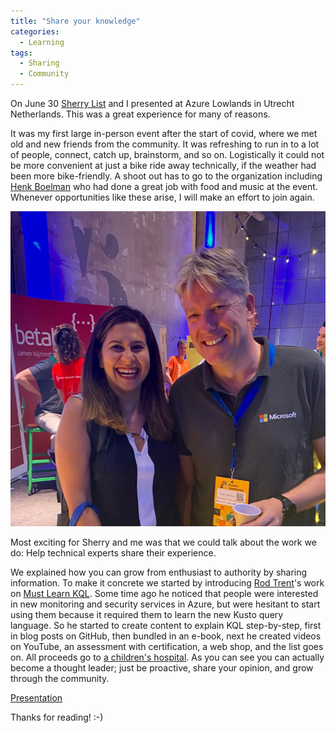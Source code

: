 ```yaml
---
title: "Share your knowledge"
categories:
  - Learning
tags:
  - Sharing
  - Community
---
```


On June 30 [Sherry List](https://twitter.com/sherrrylst) and I presented at Azure Lowlands in Utrecht Netherlands. This was a great experience for many of reasons.

It was my first large in-person event after the start of covid, where we met old and new friends from the community. It was refreshing to run in to a lot of people, connect, catch up, brainstorm, and so on. Logistically it could not be more convenient at just a bike ride away technically, if the weather had been more bike-friendly. A shoot out has to go to the organization including [Henk Boelman](https://twitter.com/hboelman) who had done a great job with food and music at the event. Whenever opportunities like these arise, I will make an effort to join again.

![Azure lowlands](../assets/images/20220701-shareyourknowledge.png)

Most exciting for Sherry and me was that we could talk about the work we do: Help technical experts share their experience.

We explained how you can grow from enthusiast to authority by sharing information. To make it concrete we started by introducing [Rod Trent](https://twitter.com/rodtrent)'s work on [Must Learn KQL](https://github.com/rod-trent/MustLearnKQL). Some time ago he noticed that people were interested in new monitoring and security services in Azure, but were hesitant to start using them because it required them to learn the new Kusto query language. So he started to create content to explain KQL step-by-step, first in blog posts on GitHub, then bundled in an e-book, next he created videos on YouTube, an assessment with certification, a web shop, and the list goes on. All proceeds go to [a children's hospital](https://www.stjude.org/). As you can see you can actually become a thought leader; just be proactive, share your opinion, and grow through the community.

[Presentation](https://github.com/pdebruin/presentations/blob/main/AzureLowlands2022/Must%20learn%20KQL%2020220630.pdf)

Thanks for reading! :-)
